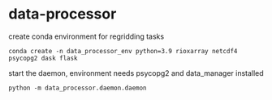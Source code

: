 # data-processor

create conda environment for regridding tasks

```
conda create -n data_processor_env python=3.9 rioxarray netcdf4 psycopg2 dask flask
```

start the daemon, environment needs psycopg2 and data_manager installed

```
python -m data_processor.daemon.daemon
```